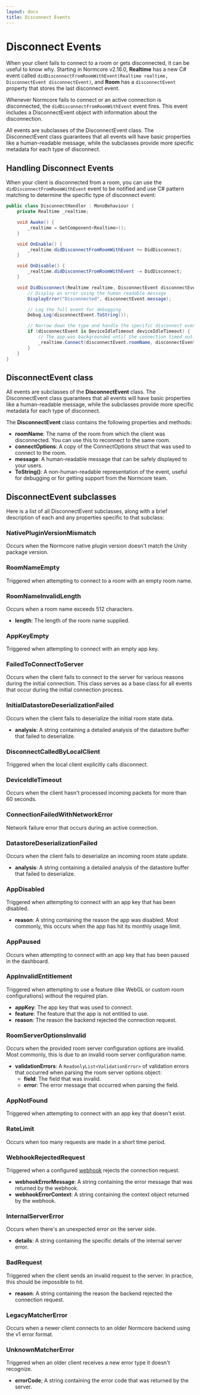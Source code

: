 ```yaml
---
layout: docs
title: Disconnect Events
---
```

# Disconnect Events

When your client fails to connect to a room or gets disconnected, it can be useful to know why. Starting in Normcore v2.16.0, **Realtime** has a new C# event called `didDisconnectFromRoomWithEvent(Realtime realtime, DisconnectEvent disconnectEvent)`, and **Room** has a `disconnectEvent` property that stores the last disconnect event.

Whenever Normcore fails to connect or an active connection is disconnected, the `didDisconnectFromRoomWithEvent` event fires. This event includes a DisconnectEvent object with information about the disconnection.

All events are subclasses of the DisconnectEvent class. The DisconnectEvent class guarantees that all events will have basic properties like a human-readable message, while the subclasses provide more specific metadata for each type of disconnect.

## Handling Disconnect Events

When your client is disconnected from a room, you can use the `didDisconnectFromRoomWithEvent` event to be notified and use C# pattern matching to determine the specific type of disconnect event:

```csharp
public class DisconnectHandler : MonoBehaviour {
    private Realtime _realtime;

    void Awake() {
        _realtime = GetComponent<Realtime>();
    }

    void OnEnable() {
        _realtime.didDisconnectFromRoomWithEvent += DidDisconnect;
    }

    void OnDisable() {
        _realtime.didDisconnectFromRoomWithEvent -= DidDisconnect;
    }

    void DidDisconnect(Realtime realtime, DisconnectEvent disconnectEvent) {
        // Display an error using the human readable message
        DisplayError("Disconnected", disconnectEvent.message);

        // Log the full event for debugging
        Debug.Log(disconnectEvent.ToString());

        // Narrow down the type and handle the specific disconnect event
        if (disconnectEvent is DeviceIdleTimeout deviceIdleTimeout) {
            // The app was backgrounded until the connection timed out. Let's reconnect.
            _realtime.Connect(disconnectEvent.roomName, disconnectEvent.connectOptions);
        }
    }
}
```

## DisconnectEvent class

All events are subclasses of the **DisconnectEvent** class. The DisconnectEvent class guarantees that all events will have basic properties like a human-readable message, while the subclasses provide more specific metadata for each type of disconnect.

The **DisconnectEvent** class contains the following properties and methods:

- **roomName**: The name of the room from which the client was disconnected. You can use this to reconnect to the same room.
- **connectOptions**: A copy of the ConnectOptions struct that was used to connect to the room.
- **message**: A human-readable message that can be safely displayed to your users.
- **ToString()**: A non-human-readable representation of the event, useful for debugging or for getting support from the Normcore team.

## DisconnectEvent subclasses

Here is a list of all DisconnectEvent subclasses, along with a brief description of each and any properties specific to that subclass:

### NativePluginVersionMismatch
Occurs when the Normcore native plugin version doesn't match the Unity package version.

### RoomNameEmpty
Triggered when attempting to connect to a room with an empty room name.

### RoomNameInvalidLength
Occurs when a room name exceeds 512 characters.

- **length**: The length of the room name supplied.

### AppKeyEmpty
Triggered when attempting to connect with an empty app key.

### FailedToConnectToServer
Occurs when the client fails to connect to the server for various reasons during the initial connection. This class serves as a base class for all events that occur during the initial connection process.

### InitialDatastoreDeserializationFailed
Occurs when the client fails to deserialize the initial room state data.

- **analysis**: A string containing a detailed analysis of the datastore buffer that failed to deserialize.

### DisconnectCalledByLocalClient
Triggered when the local client explicitly calls disconnect.

### DeviceIdleTimeout
Occurs when the client hasn't processed incoming packets for more than 60 seconds.

### ConnectionFailedWithNetworkError
Network failure error that occurs during an active connection.

### DatastoreDeserializationFailed
Occurs when the client fails to deserialize an incoming room state update.

- **analysis**: A string containing a detailed analysis of the datastore buffer that failed to deserialize.

### AppDisabled
Triggered when attempting to connect with an app key that has been disabled.

- **reason**: A string containing the reason the app was disabled. Most commonly, this occurs when the app has hit its monthly usage limit.

### AppPaused
Occurs when attempting to connect with an app key that has been paused in the dashboard.

### AppInvalidEntitlement
Triggered when attempting to use a feature (like WebGL or custom room configurations) without the required plan.

- **appKey**: The app key that was used to connect.
- **feature**: The feature that the app is not entitled to use.
- **reason**: The reason the backend rejected the connection request.

### RoomServerOptionsInvalid
Occurs when the provided room server configuration options are invalid. Most commonly, this is due to an invalid room server configuration name.

- **validationErrors**: A `ReadonlyList<ValidationError>` of validation errors that occurred when parsing the room server options object:
  - **field**: The field that was invalid.
  - **error**: The error message that occurred when parsing the field.

### AppNotFound
Triggered when attempting to connect with an app key that doesn't exist.

### RateLimit
Occurs when too many requests are made in a short time period.

### WebhookRejectedRequest
Triggered when a configured [webhook](../normcore-private/webhooks) rejects the connection request.

- **webhookErrorMessage**: A string containing the error message that was returned by the webhook.
- **webhookErrorContext**: A string containing the context object returned by the webhook.

### InternalServerError
Occurs when there's an unexpected error on the server side.

- **details**: A string containing the specific details of the internal server error.

### BadRequest
Triggered when the client sends an invalid request to the server. In practice, this should be impossible to hit.

- **reason**: A string containing the reason the backend rejected the connection request.

### LegacyMatcherError
Occurs when a newer client connects to an older Normcore backend using the v1 error format.

### UnknownMatcherError
Triggered when an older client receives a new error type it doesn't recognize.

- **errorCode**; A string containing the error code that was returned by the server.
